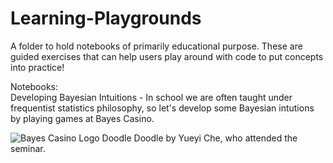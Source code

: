 # Learning-Playgrounds
A folder to hold notebooks of primarily educational purpose. These are guided exercises that can help users play around with code to put concepts into practice!

Notebooks: <br /> 
Developing Bayesian Intuitions - In school we are often taught under frequentist statistics philosophy, so let's develop some Bayesian intutions by playing games at Bayes Casino.

![Bayes Casino Logo Doodle](https://github.com/user-attachments/assets/25a32f74-63d1-46d7-9cab-e5fba814b22a)
Doodle by Yueyi Che, who attended the seminar.
